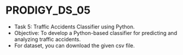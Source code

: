# PRODIGY_DS_05
- Task 5: Traffic Accidents Classifier using Python.
- Objective: To develop a Python-based classifier for predicting and analyzing traffic accidents.
- For dataset, you can download the given csv file.
